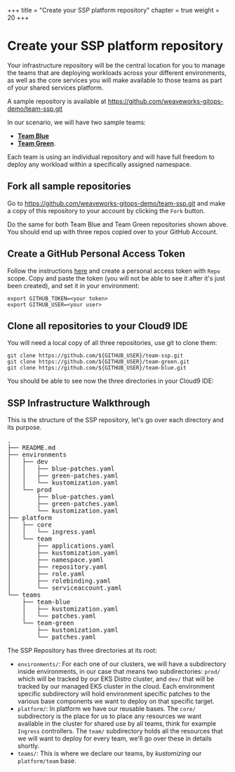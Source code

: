 +++
title = "Create your SSP platform repository"
chapter = true
weight = 20
+++

# Create your SSP platform repository

Your infrastructure repository will be the central location for you to manage the teams that are deploying workloads across your different environments, as well as the core services you will make available to those teams as part of your shared services platform.

A sample repository is available at https://github.com/weaveworks-gitops-demo/team-ssp.git

In our scenario, we will have two sample teams:

* [**Team Blue**](https://github.com/weaveworks-gitops-demo/team-blue.git)
* [**Team Green**](https://github.com/weaveworks-gitops-demo/team-green.git).

Each team is using an individual repository and will have full freedom to deploy any workload within a specifically assigned namespace.

## Fork all sample repositories

Go to https://github.com/weaveworks-gitops-demo/team-ssp.git and make a copy of this repository to your account by clicking the `Fork` button.

Do the same for both Team Blue and Team Green repositories shown above. You should end up with three repos copied over to your GitHub Account.

## Create a GitHub Personal Access Token

Follow the instructions [here](https://docs.github.com/en/github/authenticating-to-github/keeping-your-account-and-data-secure/creating-a-personal-access-token) and create a personal access token with `Repo` scope. Copy and paste the token (you will not be able to see it after it's just been created), and set it in your environment:

```shell
export GITHUB_TOKEN=<your token>
export GITHUB_USER=<your user>
```

## Clone all repositories to your Cloud9 IDE

You will need a local copy of all three repositories, use git to clone them:

```shell
git clone https://github.com/${GITHUB_USER}/team-ssp.git
git clone https://github.com/${GITHUB_USER}/team-green.git
git clone https://github.com/${GITHUB_USER}/team-blue.git
```

You should be able to see now the three directories in your Cloud9 IDE:


## SSP Infrastructure Walkthrough

This is the structure of the SSP repository, let's go over each directory and its purpose.

<pre>
.
├── README.md
├── environments
│   ├── dev
│   │   ├── blue-patches.yaml
│   │   ├── green-patches.yaml
│   │   └── kustomization.yaml
│   └── prod
│       ├── blue-patches.yaml
│       ├── green-patches.yaml
│       └── kustomization.yaml
├── platform
│   ├── core
│   │   └── ingress.yaml
│   └── team
│       ├── applications.yaml
│       ├── kustomization.yaml
│       ├── namespace.yaml
│       ├── repository.yaml
│       ├── role.yaml
│       ├── rolebinding.yaml
│       └── serviceaccount.yaml
└── teams
    ├── team-blue
    │   ├── kustomization.yaml
    │   └── patches.yaml
    └── team-green
        ├── kustomization.yaml
        └── patches.yaml
</pre>

The SSP Repository has three directories at its root:

* `environments/`: For each one of our clusters, we will have a subdirectory inside environments, in our case that means two subdirectories: `prod/` which will be tracked by our EKS Distro cluster, and `dev/` that will be tracked by our managed EKS cluster in the cloud. Each environment specific subdirectory will hold environment specific patches to the various base components we want to deploy on that specific target.
* `platform/`: In platform we have our reusable bases. The `core/` subdirectory is the place for us to place any resources we want available in the cluster for shared use by all teams, think for example `Ingress` controllers. The `team/` subdirectory holds all the resources that we will want to deploy for every team, we'll go over these in details shortly.
* `teams/`: This is where we declare our teams, by _kustomizing_ our `platform/team` base.